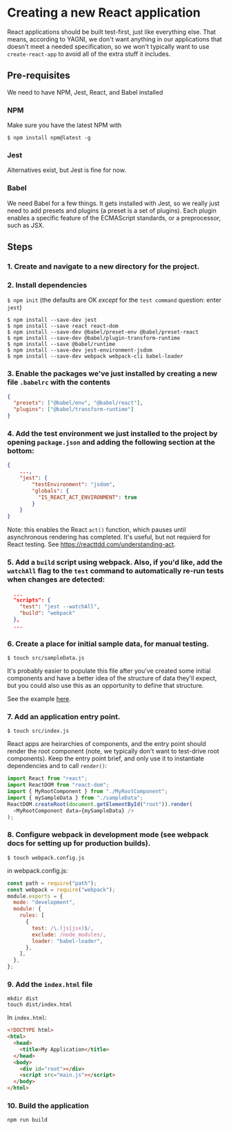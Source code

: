 # Creating a new React application

React applications should be built test-first, just like everything else. That means, according to YAGNI, we don't want anything in our applications that doesn't meet a needed specification, so we won't typically want to use `create-react-app` to avoid all of the extra stuff it includes.

## Pre-requisites

We need to have NPM, Jest, React, and Babel installed

### NPM

Make sure you have the latest NPM with

```
$ npm install npm@latest -g
```

### Jest

Alternatives exist, but Jest is fine for now.

### Babel

We need Babel for a few things. It gets installed with Jest, so we really just need to add presets and plugins (a preset is a set of plugins). Each plugin enables a specific feature of the ECMAScript standards, or a preprocessor, such as JSX.

## Steps

### 1. Create and navigate to a new directory for the project.

### 2. Install dependencies

`$ npm init` (the defaults are OK _except_ for the `test command` question: enter `jest`)

```
$ npm install --save-dev jest
$ npm install --save react react-dom
$ npm install --save-dev @babel/preset-env @babel/preset-react
$ npm install --save-dev @babel/plugin-transform-runtime
$ npm install --save @babel/runtime
$ npm install --save-dev jest-environment-jsdom
$ npm install --save-dev webpack webpack-cli babel-loader
```

### 3. Enable the packages we've just installed by creating a new file `.babelrc` with the contents

```json
{
  "presets": ["@babel/env", "@babel/react"],
  "plugins": ["@babel/transform-runtime"]
}
```

### 4. Add the test environment we just installed to the project by opening `package.json` and adding the following section at the bottom:

```json
{
    ...,
    "jest": {
        "testEnvironment": "jsdom",
        "globals": {
          "IS_REACT_ACT_ENVIRONMENT": true
        }
    }
}
```

Note: this enables the React `act()` function, which pauses until asynchronous rendering has completed. It's useful, but not requierd for React testing. See https://reacttdd.com/understanding-act.

### 5. Add a `build` script using webpack. Also, if you'd like, add the `watchAll` flag to the `test` command to automatically re-run tests when changes are detected:

```json
  ...
  "scripts": {
    "test": "jest --watchAll",
    "build": "webpack"
  },
  ...
```

### 6. Create a place for initial sample data, for manual testing.

```
$ touch src/sampleData.js
```

It's probably easier to populate this file after you've created some initial components and have a better idea of the structure of data they'll expect, but you could also use this as an opportunity to define that structure.

See the example [here](appointments-example-app/src/sampleData.js).

### 7. Add an application entry point.

```
$ touch src/index.js
```

React apps are heirarchies of components, and the entry point should render the root component (note, we typically don't want to test-drive root components). Keep the entry point brief, and only use it to instantiate dependencies and to call `render()`:

```js
import React from "react";
import ReactDOM from "react-dom";
import { MyRootComponent } from "./MyRootComponent";
import { mySampleData } from "./sampleData";
ReactDOM.createRoot(document.getElementById("root")).render(
  <MyRootComponent data={mySampleData} />
);
```

### 8. Configure webpack in development mode (see webpack docs for setting up for production builds).

```
$ touch webpack.config.js
```

in webpack.config.js:

```js
const path = require("path");
const webpack = require("webpack");
module.exports = {
  mode: "development",
  module: {
    rules: [
      {
        test: /\.(js|jsx)$/,
        exclude: /node_modules/,
        loader: "babel-loader",
      },
    ],
  },
};
```

### 9. Add the `index.html` file

```
mkdir dist
touch dist/index.html
```

In `index.html`:

```html
<!DOCTYPE html>
<html>
  <head>
    <title>My Application</title>
  </head>
  <body>
    <div id="root"></div>
    <script src="main.js"></script>
  </body>
</html>
```

### 10. Build the application

```
npm run build
```
